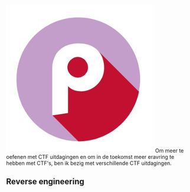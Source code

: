 <img src="../images/ctf/picoCTF.JPEG" alt="Intro image" class="pico_img">
Om meer te oefenen met CTF uitdagingen en om in de toekomst meer eravring te hebben met CTF's, ben ik bezig met verschillende
CTF uitdagingen.

## Reverse engineering